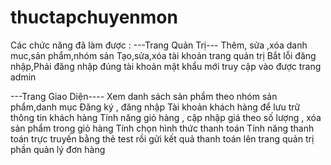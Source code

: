 # thuctapchuyenmon
Các chức năng đã làm được :
---Trang Quản Trị---
Thêm, sửa ,xóa danh muc,sản phẩm,nhóm sản
Tạo,sửa,xóa tài khoản trang quản trị
Bắt lỗi đăng nhập,Phải đăng nhập đúng tài khoản mật khẩu mới truy cập vào được trang admin

---Trang Giao Diện----
Xem danh sách sản phẩm theo nhóm sản phẩm,danh mục
Đăng ký , đăng nhập Tài khoản khách hàng để lưu trữ thông tin khách hàng
Tính năng giỏ hàng , cập nhập giá theo số lượng , xóa sản phẩm trong giỏ hàng 
Tính chọn hình thức thanh toán 
Tính năng thanh toán trực truyến bằng thẻ test rồi gửi kết quả thanh toán lên trang quản trị phần quản lý đơn hàng


